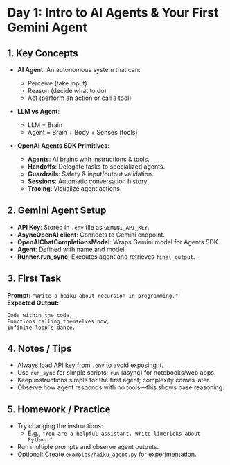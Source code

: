 # Day 1: Intro to AI Agents & Your First Gemini Agent

## 1. Key Concepts

- **AI Agent**: An autonomous system that can:
  - Perceive (take input)
  - Reason (decide what to do)
  - Act (perform an action or call a tool)

- **LLM vs Agent**:
  - LLM = Brain
  - Agent = Brain + Body + Senses (tools)

- **OpenAI Agents SDK Primitives**:
  - **Agents**: AI brains with instructions & tools.
  - **Handoffs**: Delegate tasks to specialized agents.
  - **Guardrails**: Safety & input/output validation.
  - **Sessions**: Automatic conversation history.
  - **Tracing**: Visualize agent actions.

## 2. Gemini Agent Setup

- **API Key**: Stored in `.env` file as `GEMINI_API_KEY`.
- **AsyncOpenAI client**: Connects to Gemini endpoint.
- **OpenAIChatCompletionsModel**: Wraps Gemini model for Agents SDK.
- **Agent**: Defined with name and model.
- **Runner.run_sync**: Executes agent and retrieves `final_output`.

## 3. First Task

**Prompt:** `"Write a haiku about recursion in programming."`  
**Expected Output:**
```
Code within the code,
Functions calling themselves now,
Infinite loop’s dance.
```

## 4. Notes / Tips

- Always load API key from `.env` to avoid exposing it.
- Use `run_sync` for simple scripts; `run` (async) for notebooks/web apps.
- Keep instructions simple for the first agent; complexity comes later.
- Observe how agent responds with no tools—this shows base reasoning.

## 5. Homework / Practice

- Try changing the instructions:
  - E.g., `"You are a helpful assistant. Write limericks about Python."`
- Run multiple prompts and observe agent outputs.
- Optional: Create `examples/haiku_agent.py` for experimentation.
